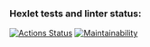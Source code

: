 ### Hexlet tests and linter status:
[![Actions Status](https://github.com/deponiann/frontend-project-44/workflows/hexlet-check/badge.svg)](https://github.com/deponiann/frontend-project-44/actions)
[![Maintainability](https://api.codeclimate.com/v1/badges/d9d36cbef18ff1ce7d4e/maintainability)](https://codeclimate.com/github/deponiann/frontend-project-44/maintainability)